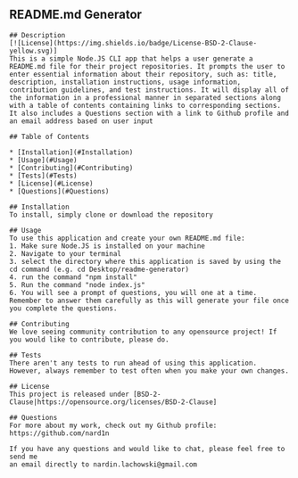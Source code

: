 ## README.md Generator

    ## Description
    [![License](https://img.shields.io/badge/License-BSD-2-Clause-yellow.svg)]
    This is a simple Node.JS CLI app that helps a user generate a README.md file for their project repositories. It prompts the user to enter essential information about their repository, such as: title, description, installation instructions, usage information, contribution guidelines, and test instructions. It will display all of the information in a professional manner in separated sections along with a table of contents containing links to corresponding sections. It also includes a Questions section with a link to Github profile and an email address based on user input

    ## Table of Contents

    * [Installation](#Installation)
    * [Usage](#Usage)
    * [Contributing](#Contributing)
    * [Tests](#Tests)
    * [License](#License)
    * [Questions](#Questions)

    ## Installation
    To install, simply clone or download the repository

    ## Usage
    To use this application and create your own README.md file: 
    1. Make sure Node.JS is installed on your machine 
    2. Navigate to your terminal 
    3. select the directory where this application is saved by using the cd command (e.g. cd Desktop/readme-generator) 
    4. run the command "npm install" 
    5. Run the command "node index.js" 
    6. You will see a prompt of questions, you will one at a time. Remember to answer them carefully as this will generate your file once you complete the questions. 

    ## Contributing
    We love seeing community contribution to any opensource project! If you would like to contribute, please do.

    ## Tests
    There aren't any tests to run ahead of using this application. However, always remember to test often when you make your own changes.

    ## License
    This project is released under [BSD-2-Clause|https://opensource.org/licenses/BSD-2-Clause]

    ## Questions
    For more about my work, check out my Github profile: https://github.com/nard1n

    If you have any questions and would like to chat, please feel free to send me 
    an email directly to nardin.lachowski@gmail.com